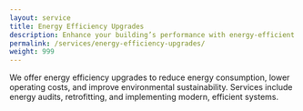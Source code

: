 ```yaml
---
layout: service
title: Energy Efficiency Upgrades
description: Enhance your building’s performance with energy-efficient upgrades.
permalink: /services/energy-efficiency-upgrades/
weight: 999
---
```


We offer energy efficiency upgrades to reduce energy consumption, lower operating costs, and improve environmental sustainability. Services include energy audits, retrofitting, and implementing modern, efficient systems.
